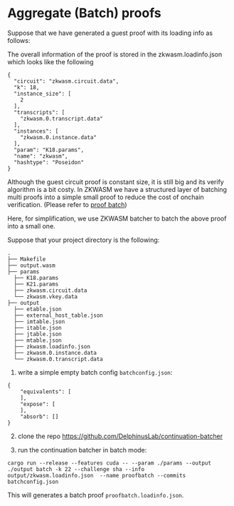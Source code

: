 # Aggregate (Batch) proofs

Suppose that we have generated a guest proof with its loading info as follows:

The overall information of the proof is stored in the zkwasm.loadinfo.json which looks like the following
```
{
  "circuit": "zkwasm.circuit.data",
  "k": 18,
  "instance_size": [
    2
  ],
  "transcripts": [
    "zkwasm.0.transcript.data"
  ],
  "instances": [
    "zkwasm.0.instance.data"
  ],
  "param": "K18.params",
  "name": "zkwasm",
  "hashtype": "Poseidon"
}
```

Although the guest circuit proof is constant size, it is still big and its verify algorithm is a bit costy. In ZKWASM we have a structured layer of batching multi proofs into a simple small proof to reduce the cost of onchain verification. (Please refer to [proof batch](../../c2_advance/c2_batcher/README.md))

Here, for simplification, we use ZKWASM batcher to batch the above proof into a small one.

Suppose that your project directory is the following:
```
.
├── Makefile
├── output.wasm
├── params
  ├── K18.params
  ├── K21.params
  ├── zkwasm.circuit.data
  └── zkwasm.vkey.data
├── output
  ├── etable.json
  ├── external_host_table.json
  ├── imtable.json
  ├── itable.json
  ├── jtable.json
  ├── mtable.json
  ├── zkwasm.loadinfo.json
  ├── zkwasm.0.instance.data
  └── zkwasm.0.transcript.data
```

1. write a simple empty batch config `batchconfig.json`:
```
{
    "equivalents": [
    ],
    "expose": [
    ],
    "absorb": []
}
```

2. clone the repo https://github.com/DelphinusLab/continuation-batcher

3. run the continuation batcher in batch mode:
```
cargo run --release --features cuda -- --param ./params --output ./output batch -k 22 --challenge sha --info output/zkwasm.loadinfo.json  --name proofbatch --commits batchconfig.json
```

This will generates a batch proof `proofbatch.loadinfo.json`.

